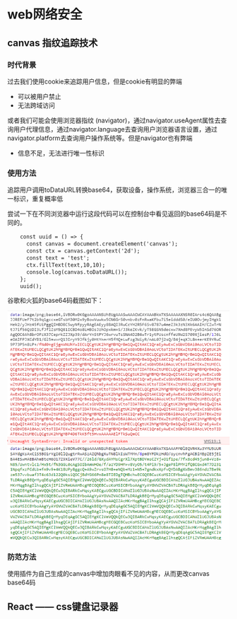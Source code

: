 # web网络安全

## canvas 指纹追踪技术

### 时代背景

过去我们使用cookie来追踪用户信息，但是cookie有明显的弊端

- 可以被用户禁止
- 无法跨域访问

或者我们可能会使用浏览器指纹 (navigator)，通过navigator.useAgent属性去查询用户代理信息，通过navigator.language去查询用户浏览器语言设置，通过navigator.platform去查询用户操作系统等。但是navigator也有弊端

- 信息不足，无法进行唯一性标识

### 使用方法

追踪用户调用toDataURL转换base64，获取设备，操作系统，浏览器三合一的唯一标识，重复概率低

尝试一下在不同浏览器中运行这段代码可以在控制台中看见返回的base64码是不同的。
```
    const uuid = () => {
      const canvas = document.createElement('canvas');
      const ctx = canvas.getContext('2d');
      const text = 'test';
      ctx.fillText(text,10,10);
      console.log(canvas.toDataURL());
    };
    uuid();
```

谷歌和火狐的base64码截图如下：

!['谷歌和火狐'](canvas_toDataURL.jpg)

### 防范方法

使用插件为自己生成的canvas中增加肉眼看不见的内容，从而更改canvas base64码

## React —— css键盘记录器
